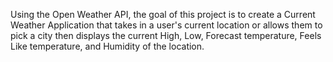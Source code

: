 Using the Open Weather API, the goal of this project is to create a Current Weather Application that takes in a user's current location or allows them to pick a city then displays the current High, Low, Forecast temperature, Feels Like temperature, and Humidity of the location.